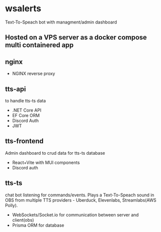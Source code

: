 # wsalerts
Text-To-Speach bot with managment/admin dashboard 

## Hosted on a VPS server as a docker compose multi containered app

## nginx
- NGINX reverse proxy

## tts-api
to handle tts-ts data
- .NET Core API 
- EF Core ORM
- Discord Auth
- JWT

## tts-frontend
Admin dashboard to crud data for tts-ts database 
- React+Vite with MUI components
- Discord auth

## tts-ts
chat bot listening for commands/events. Plays a Text-To-Speach sound in OBS from multiple TTS providers - Uberduck, Elevenlabs, Streamlabs(AWS Polly).
- WebSockets/Socket.io for communication between server and client(obs)
- Prisma ORM for database
